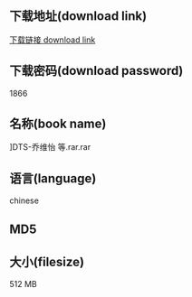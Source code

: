 ## 下载地址(download link)
[下载链接 download link](https://tutu365.netlify.app/?s=%5DDTS-%E4%B9%94%E7%BB%B4%E6%80%A1+%E7%AD%89.rar)

## 下载密码(download password)
1866

## 名称(book name)
]DTS-乔维怡 等.rar.rar

## 语言(language)
chinese

## MD5


## 大小(filesize)
512 MB

